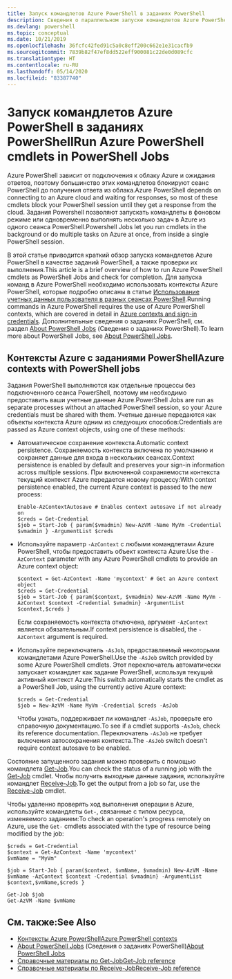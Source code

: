 ```yaml
---
title: Запуск командлетов Azure PowerShell в заданиях PowerShell
description: Сведения о параллельном запуске командлетов Azure PowerShell или запуске в качестве фоновых задач, используя -AsJob и Start-Job.
ms.devlang: powershell
ms.topic: conceptual
ms.date: 10/21/2019
ms.openlocfilehash: 36fcfc42fed91c5a0c8eff200c662e1e31cacfb9
ms.sourcegitcommit: 7839b82f47ef8dd522eff900081c22de0d089cfc
ms.translationtype: HT
ms.contentlocale: ru-RU
ms.lasthandoff: 05/14/2020
ms.locfileid: "83387740"
---
```

# <a name="run-azure-powershell-cmdlets-in-powershell-jobs"></a><span data-ttu-id="64e9e-103">Запуск командлетов Azure PowerShell в заданиях PowerShell</span><span class="sxs-lookup"><span data-stu-id="64e9e-103">Run Azure PowerShell cmdlets in PowerShell Jobs</span></span>

<span data-ttu-id="64e9e-104">Azure PowerShell зависит от подключения к облаку Azure и ожидания ответов, поэтому большинство этих командлетов блокируют сеанс PowerShell до получения ответа из облака.</span><span class="sxs-lookup"><span data-stu-id="64e9e-104">Azure PowerShell depends on connecting to an Azure cloud and waiting for responses, so most of these cmdlets block your PowerShell session until they get a response from the cloud.</span></span>
<span data-ttu-id="64e9e-105">Задания Powershell позволяют запускать командлеты в фоновом режиме или одновременно выполнять несколько задач в Azure из одного сеанса PowerShell.</span><span class="sxs-lookup"><span data-stu-id="64e9e-105">Powershell Jobs let you run cmdlets in the background or do multiple tasks on Azure at once, from inside a single PowerShell session.</span></span>

<span data-ttu-id="64e9e-106">В этой статье приводится краткий обзор запуска командлетов Azure PowerShell в качестве заданий PowerShell, а также проверки их выполнения.</span><span class="sxs-lookup"><span data-stu-id="64e9e-106">This article is a brief overview of how to run Azure PowerShell cmdlets as PowerShell Jobs and check for completion.</span></span> <span data-ttu-id="64e9e-107">Для запуска команд в Azure PowerShell необходимо использовать контексты Azure PowerShell, которые подробно описаны в статье [Использование учетных данных пользователя в разных сеансах PowerShell](context-persistence.md).</span><span class="sxs-lookup"><span data-stu-id="64e9e-107">Running commands in Azure PowerShell requires the use of Azure PowerShell contexts, which are covered in detail in [Azure contexts and sign-in credentials](context-persistence.md).</span></span>
<span data-ttu-id="64e9e-108">Дополнительные сведения о заданиях PowerShell, см. раздел [About PowerShell Jobs](/powershell/module/microsoft.powershell.core/about/about_jobs) (Сведения о заданиях PowerShell).</span><span class="sxs-lookup"><span data-stu-id="64e9e-108">To learn more about PowerShell Jobs, see [About PowerShell Jobs](/powershell/module/microsoft.powershell.core/about/about_jobs).</span></span>

## <a name="azure-contexts-with-powershell-jobs"></a><span data-ttu-id="64e9e-109">Контексты Azure с заданиями PowerShell</span><span class="sxs-lookup"><span data-stu-id="64e9e-109">Azure contexts with PowerShell jobs</span></span>

<span data-ttu-id="64e9e-110">Задания PowerShell выполняются как отдельные процессы без подключенного сеанса PowerShell, поэтому им необходимо предоставить ваши учетные данные Azure.</span><span class="sxs-lookup"><span data-stu-id="64e9e-110">PowerShell Jobs are run as separate processes without an attached PowerShell session, so your Azure credentials must be shared with them.</span></span> <span data-ttu-id="64e9e-111">Учетные данные передаются как объекты контекста Azure одним из следующих способов:</span><span class="sxs-lookup"><span data-stu-id="64e9e-111">Credentials are passed as Azure context objects, using one of these methods:</span></span>

* <span data-ttu-id="64e9e-112">Автоматическое сохранение контекста.</span><span class="sxs-lookup"><span data-stu-id="64e9e-112">Automatic context persistence.</span></span> <span data-ttu-id="64e9e-113">Сохраняемость контекста включена по умолчанию и сохраняет данные для входа в нескольких сеансах.</span><span class="sxs-lookup"><span data-stu-id="64e9e-113">Context persistence is enabled by default and preserves your sign-in information across multiple sessions.</span></span> <span data-ttu-id="64e9e-114">При включенной сохраняемости контекста текущий контекст Azure передается новому процессу:</span><span class="sxs-lookup"><span data-stu-id="64e9e-114">With context persistence enabled, the current Azure context is passed to the new process:</span></span>

  ```azurepowershell-interactive
  Enable-AzContextAutosave # Enables context autosave if not already on
  $creds = Get-Credential
  $job = Start-Job { param($vmadmin) New-AzVM -Name MyVm -Credential $vmadmin } -ArgumentList $creds
  ```

* <span data-ttu-id="64e9e-115">Используйте параметр `-AzContext` с любыми командлетами Azure PowerShell, чтобы предоставить объект контекста Azure:</span><span class="sxs-lookup"><span data-stu-id="64e9e-115">Use the `-AzContext` parameter with any Azure PowerShell cmdlets to provide an Azure context object:</span></span>

  ```azurepowershell-interactive
  $context = Get-AzContext -Name 'mycontext' # Get an Azure context object
  $creds = Get-Credential
  $job = Start-Job { param($context, $vmadmin) New-AzVM -Name MyVm -AzContext $context -Credential $vmadmin} -ArgumentList $context,$creds }
  ```

  <span data-ttu-id="64e9e-116">Если сохраняемость контекста отключена, аргумент `-AzContext` является обязательным.</span><span class="sxs-lookup"><span data-stu-id="64e9e-116">If context persistence is disabled, the `-AzContext` argument is required.</span></span>

* <span data-ttu-id="64e9e-117">Используйте переключатель `-AsJob`, предоставляемый некоторыми командлетами Azure PowerShell.</span><span class="sxs-lookup"><span data-stu-id="64e9e-117">Use the `-AsJob` switch provided by some Azure PowerShell cmdlets.</span></span> <span data-ttu-id="64e9e-118">Этот переключатель автоматически запускает командлет как задание PowerShell, используя текущий активный контекст Azure:</span><span class="sxs-lookup"><span data-stu-id="64e9e-118">This switch automatically starts the cmdlet as a PowerShell Job, using the currently active Azure context:</span></span>

  ```azurepowershell-interactive
  $creds = Get-Credential
  $job = New-AzVM -Name MyVm -Credential $creds -AsJob
  ```

  <span data-ttu-id="64e9e-119">Чтобы узнать, поддерживает ли командлет `-AsJob`, проверьте его справочную документацию.</span><span class="sxs-lookup"><span data-stu-id="64e9e-119">To see if a cmdlet supports `-AsJob`, check its reference documentation.</span></span> <span data-ttu-id="64e9e-120">Переключатель `-AsJob` не требует включения автосохранения контекста.</span><span class="sxs-lookup"><span data-stu-id="64e9e-120">The `-AsJob` switch doesn't require context autosave to be enabled.</span></span>

<span data-ttu-id="64e9e-121">Состояние запущенного задания можно проверить с помощью командлета [Get-Job](/powershell/module/microsoft.powershell.core/get-job).</span><span class="sxs-lookup"><span data-stu-id="64e9e-121">You can check the status of a running job with the [Get-Job](/powershell/module/microsoft.powershell.core/get-job) cmdlet.</span></span> <span data-ttu-id="64e9e-122">Чтобы получить выходные данные задания, используйте командлет [Receive-Job](/powershell/module/microsoft.powershell.core/receive-job).</span><span class="sxs-lookup"><span data-stu-id="64e9e-122">To get the output from a job so far, use the [Receive-Job](/powershell/module/microsoft.powershell.core/receive-job) cmdlet.</span></span>

<span data-ttu-id="64e9e-123">Чтобы удаленно проверять ход выполнения операции в Azure, используйте командлеты `Get-`, связанные с типом ресурса, изменяемого заданием:</span><span class="sxs-lookup"><span data-stu-id="64e9e-123">To check an operation's progress remotely on Azure, use the `Get-` cmdlets associated with the type of resource being modified by the job:</span></span>

```azurepowershell-interactive
$creds = Get-Credential
$context = Get-AzContext -Name 'mycontext'
$vmName = "MyVm"

$job = Start-Job { param($context, $vmName, $vmadmin) New-AzVM -Name $vmName -AzContext $context -Credential $vmadmin} -ArgumentList $context,$vmName,$creds }

Get-Job $job
Get-AzVM -Name $vmName
```

## <a name="see-also"></a><span data-ttu-id="64e9e-124">См. также:</span><span class="sxs-lookup"><span data-stu-id="64e9e-124">See Also</span></span>

* [<span data-ttu-id="64e9e-125">Контексты Azure PowerShell</span><span class="sxs-lookup"><span data-stu-id="64e9e-125">Azure PowerShell contexts</span></span>](context-persistence.md)
* <span data-ttu-id="64e9e-126">[About PowerShell Jobs](/powershell/module/microsoft.powershell.core/about/about_jobs) (Сведения о заданиях PowerShell)</span><span class="sxs-lookup"><span data-stu-id="64e9e-126">[About PowerShell Jobs](/powershell/module/microsoft.powershell.core/about/about_jobs)</span></span>
* [<span data-ttu-id="64e9e-127">Справочные материалы по Get-Job</span><span class="sxs-lookup"><span data-stu-id="64e9e-127">Get-Job reference</span></span>](/powershell/module/microsoft.powershell.core/get-job)
* [<span data-ttu-id="64e9e-128">Справочные материалы по Receive-Job</span><span class="sxs-lookup"><span data-stu-id="64e9e-128">Receive-Job reference</span></span>](/powershell/module/microsoft.powershell.core/receive-job)
